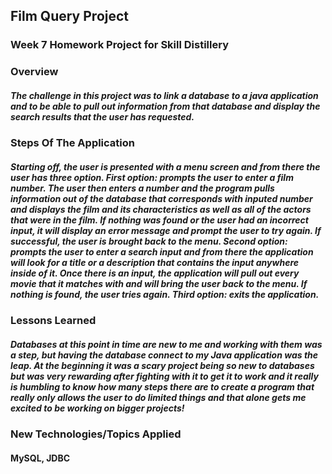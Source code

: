 ## Film Query Project

### Week 7 Homework Project for Skill Distillery

### Overview

##### The challenge in this project was to link a database to a java application and to be able to pull out information from that database and display the search results that the user has requested.

### Steps Of The Application

##### Starting off, the user is presented with a menu screen and from there the user has three option. First option: prompts the user to enter a film number. The user then enters a number and the program pulls information out of the database that corresponds with inputed number and displays the film and its characteristics as well as all of the actors that were in the film. If nothing was found or the user had an incorrect input, it will display an error message and prompt the user to try again. If successful, the user is brought back to the menu. Second option: prompts the user to enter a search input and from there the application will look for a title or a description that contains the input anywhere inside of it. Once there is an input, the application will pull out every movie that it matches with and will bring the user back to the menu. If nothing is found, the user tries again. Third option: exits the application.

### Lessons Learned

##### Databases at this point in time are new to me and working with them was a step, but having the database connect to my Java application was the leap. At the beginning it was a scary project being so new to databases but was very rewarding after fighting with it to get it to work and it really is humbling to know how many steps there are to create a program that really only allows the user to do limited things and that alone gets me excited to be working on bigger projects!




### New Technologies/Topics Applied

#### MySQL, JDBC
